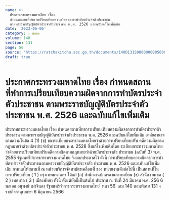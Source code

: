 ```yaml
---
name: >-
  ประกาศกระทรวงมหาดไทย เรื่อง
  กำหนดสถานที่ทำการเปรียบเทียบความผิดจากการทำบัตรประจำตัวประชาชน
  ตามพระราชบัญญัติบัตรประจำตัวประชาชน พ.ศ. 2526 และฉบับแก้ไขเพิ่มเติม
date: '2023-06-06'
category: ง พิเศษ
volume: 140
section: 131
page: 56
source: 'https://ratchakitcha.soc.go.th/documents/140D131S0000000005600.pdf'
draft: true
---
```


# ประกาศกระทรวงมหาดไทย เรื่อง กำหนดสถานที่ทำการเปรียบเทียบความผิดจากการทำบัตรประจำตัวประชาชน ตามพระราชบัญญัติบัตรประจำตัวประชาชน พ.ศ. 2526 และฉบับแก้ไขเพิ่มเติม

ประกาศกระทรวงมหาดไทย เรื่อง กำหนดสถานที่ทาการเปรียบเทียบความผิดจากการทำบัตรประจาตัวประชาชน ตามพระราชบัญญัติบัตรประจำตัวประชาชน พ.ศ. 2526 และฉบับแก้ไขเพิ่มเติม อาศัยอานาจตามความในข้อ 4 (1) (ซ) ของระเบียบกระทรวงมหาดไทยว่าด้วยการเปรียบเทียบปรับ คดีความผิดตามกฎหมายว่าด้วยบัตรประจำตัวประชาชน พ.ศ. 2528 ซึ่งแก้ไขเพิ่มเติมโดย ระเบียบกระทรวงมหาดไทยว่าด้วยการเปรียบเทียบปรับคดีความผิดตามกฎหมายว่าด้วยบัตรประจาตัว ประชาชน (ฉบับที่ 3) พ.ศ. 2555 รัฐมนตรีว่าการกระทรวงมหาดไทย จึงออกประกาศไว้ ดังนี้ การเปรียบเทียบความผิดจากการทำบัตรประจำตัวประชาชนตามพระราชบัญญัติบัตรประจาตัว ประชาชน พ.ศ. 2526 และฉบับแก้ไขเพิ่มเติม กาหนดให้สถานที่ ณ หน่วยบริการจัดทาบัตรเคลื่อนที่ ของ หน่วยงานดังต่อไปนี้ เป็นสถานที่ในการเปรียบเทียบ ( 1 ) กรุงเทพมหานคร ได้แก่ (ก) สำนักงานปกครองและทะเบียน (ข) สำนักงานเขต ( 2 ) เทศบาล ( 3 ) เมืองพัทยา ทั้งนี้ ตั้งแต่บัดนี้เป็นต้นไป ประกาศ ณ วันที่ 24 มีนาคม พ.ศ. 256 6 พลเอก อนุพงษ์ เผ่าจินดา รัฐมนตรีว่าการกระทรวงมหาดไทย ้ หนา 56 ่ เลม 140 ตอนพิเศษ 131 ง ราชกิจจานุเบกษา 6 มิถุนายน 2566
